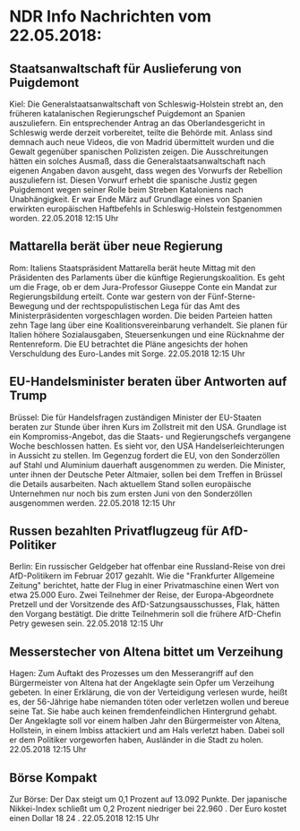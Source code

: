 # NDR Info Nachrichten vom 22.05.2018:


## Staatsanwaltschaft für Auslieferung von Puigdemont
Kiel: Die Generalstaatsanwaltschaft von Schleswig-Holstein strebt an, den früheren katalanischen Regierungschef Puigdemont an Spanien auszuliefern. Ein entsprechender Antrag an das Oberlandesgericht in Schleswig werde derzeit vorbereitet, teilte die Behörde mit. Anlass sind demnach auch neue Videos, die von Madrid übermittelt wurden und die Gewalt gegenüber spanischen Polizisten zeigen. Die Ausschreitungen hätten ein solches Ausmaß, dass die Generalstaatsanwaltschaft nach eigenen Angaben davon ausgeht, dass wegen des Vorwurfs der Rebellion auszuliefern ist. Diesen Vorwurf erhebt die spanische Justiz gegen Puigdemont wegen seiner Rolle beim Streben Kataloniens nach Unabhängigkeit. Er war Ende März auf Grundlage eines von Spanien erwirkten europäischen Haftbefehls in Schleswig-Holstein festgenommen worden. 22.05.2018 12:15 Uhr 

## Mattarella berät über neue Regierung
Rom:	Italiens Staatspräsident Mattarella berät heute Mittag mit den Präsidenten des Parlaments über die künftige Regierungskoalition. Es geht um die Frage, ob er dem Jura-Professor Giuseppe Conte ein Mandat zur Regierungsbildung erteilt. Conte war gestern von der Fünf-Sterne-Bewegung und der rechtspopulistischen Lega für das Amt des Ministerpräsidenten vorgeschlagen worden. Die beiden Parteien hatten zehn Tage lang über eine Koalitionsvereinbarung verhandelt. Sie planen für Italien höhere Sozialausgaben, Steuersenkungen und eine Rücknahme der Rentenreform. Die EU betrachtet die Pläne angesichts der hohen Verschuldung des Euro-Landes mit Sorge. 22.05.2018 12:15 Uhr 

## EU-Handelsminister beraten über Antworten auf Trump
Brüssel:	Die für Handelsfragen zuständigen Minister der EU-Staaten beraten zur Stunde über ihren Kurs im Zollstreit mit den USA. Grundlage ist ein Kompromiss-Angebot, das die Staats- und Regierungschefs vergangene Woche beschlossen hatten. Es sieht vor, den USA Handelserleichterungen in Aussicht zu stellen. Im Gegenzug fordert die EU, von den Sonderzöllen auf Stahl und Aluminium dauerhaft ausgenommen zu werden. Die Minister, unter ihnen der Deutsche Peter Altmaier, sollen bei dem Treffen in Brüssel die Details ausarbeiten. Nach aktuellem Stand sollen europäische Unternehmen nur noch bis zum ersten Juni von den Sonderzöllen ausgenommen werden. 22.05.2018 12:15 Uhr 

## Russen bezahlten Privatflugzeug für AfD-Politiker
Berlin: Ein russischer Geldgeber hat offenbar eine Russland-Reise von drei AfD-Politikern im Februar 2017 gezahlt. Wie die "Frankfurter Allgemeine Zeitung" berichtet, hatte der Flug in einer Privatmaschine einen Wert von etwa 25.000 Euro. Zwei Teilnehmer der Reise, der Europa-Abgeordnete Pretzell und der Vorsitzende des AfD-Satzungsausschusses, Flak, hätten den Vorgang bestätigt. Die dritte Teilnehmerin soll die frühere AfD-Chefin Petry gewesen sein. 22.05.2018 12:15 Uhr 

## Messerstecher von Altena bittet um Verzeihung
Hagen: Zum Auftakt des Prozesses um den Messerangriff auf den Bürgermeister von Altena hat der Angeklagte sein Opfer um Verzeihung gebeten. In einer Erklärung, die von der Verteidigung verlesen wurde, heißt es, der 56-Jährige habe niemanden töten oder verletzen wollen und bereue seine Tat. Sie habe auch keinen fremdenfeindlichen Hintergrund gehabt. Der Angeklagte soll vor einem halben Jahr den Bürgermeister von Altena, Hollstein, in einem Imbiss attackiert und am Hals verletzt haben. Dabei soll er dem Politiker vorgeworfen haben, Ausländer in die Stadt zu holen. 22.05.2018 12:15 Uhr 

## Börse Kompakt
Zur Börse: Der Dax steigt um  0,1  Prozent auf  13.092  Punkte. Der japanische Nikkei-Index schließt um  0,2  Prozent niedriger bei  22.960 . Der Euro kostet einen Dollar  18 24 . 22.05.2018 12:15 Uhr 

